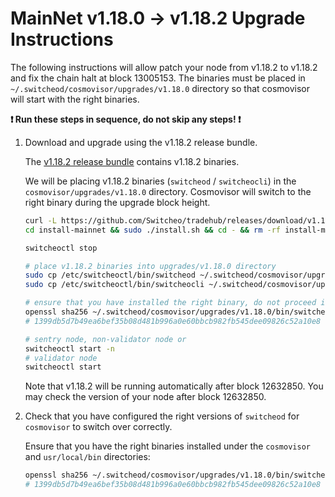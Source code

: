 # MainNet v1.18.0 -> v1.18.2 Upgrade Instructions

The following instructions will allow patch your node from v1.18.2 to v1.18.2 and fix the chain halt at block 13005153. The binaries must be placed in `~/.switcheod/cosmovisor/upgrades/v1.18.0` directory so that cosmovisor will start with the right binaries.

**:exclamation: Run these steps in sequence, do not skip any steps! :exclamation:**

1. Download and upgrade using the v1.18.2 release bundle.

    The [v1.18.2 release bundle](https://github.com/Switcheo/tradehub/releases/tag/v1.18.2) contains v1.18.2 binaries.

    We will be placing v1.18.2 binaries (`switcheod` / `switcheocli`) in the `cosmovisor/upgrades/v1.18.0` directory. Cosmovisor will switch to the right binary during the upgrade block height.

    ```bash
    curl -L https://github.com/Switcheo/tradehub/releases/download/v1.18.2/install-mainnet.tar.gz | tar -xz
    cd install-mainnet && sudo ./install.sh && cd - && rm -rf install-mainnet

    switcheoctl stop

    # place v1.18.2 binaries into upgrades/v1.18.0 directory
    sudo cp /etc/switcheoctl/bin/switcheod ~/.switcheod/cosmovisor/upgrades/v1.18.0/bin
    sudo cp /etc/switcheoctl/bin/switcheocli ~/.switcheod/cosmovisor/upgrades/v1.18.0/bin

    # ensure that you have installed the right binary, do not proceed if it's different.
    openssl sha256 ~/.switcheod/cosmovisor/upgrades/v1.18.0/bin/switcheod
    # 1399db5d7b49ea6bef35b08d481b996a0e60bbcb982fb545dee09826c52a10e8

    # sentry node, non-validator node or
    switcheoctl start -n
    # validator node
    switcheoctl start
    ```

    Note that v1.18.2 will be running automatically after block 12632850. You may check the version of your node after block 12632850.

2. Check that you have configured the right versions of `switcheod` for `cosmovisor` to switch over correctly.

    Ensure that you have the right binaries installed under the `cosmovisor` and `usr/local/bin` directories:

    ```bash
    openssl sha256 ~/.switcheod/cosmovisor/upgrades/v1.18.0/bin/switcheod
    # 1399db5d7b49ea6bef35b08d481b996a0e60bbcb982fb545dee09826c52a10e8
    ```

